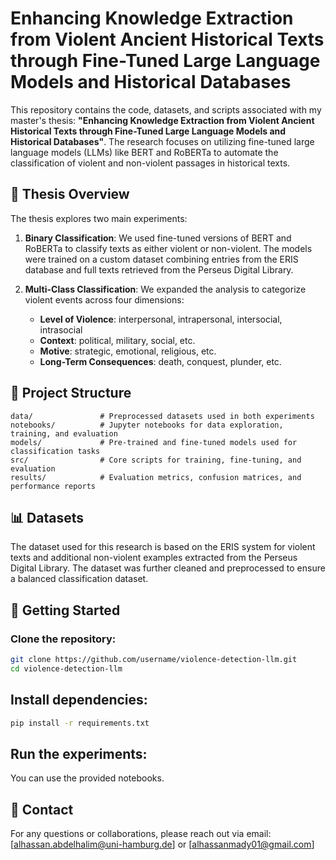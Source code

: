 # Enhancing Knowledge Extraction from Violent Ancient Historical Texts through Fine-Tuned Large Language Models and Historical Databases

This repository contains the code, datasets, and scripts associated with my master's thesis: **"Enhancing Knowledge Extraction from Violent Ancient Historical Texts through Fine-Tuned Large Language Models and Historical Databases"**. The research focuses on utilizing fine-tuned large language models (LLMs) like BERT and RoBERTa to automate the classification of violent and non-violent passages in historical texts.

## 📝 Thesis Overview

The thesis explores two main experiments:

1. **Binary Classification**: We used fine-tuned versions of BERT and RoBERTa to classify texts as either violent or non-violent. The models were trained on a custom dataset combining entries from the ERIS database and full texts retrieved from the Perseus Digital Library.

2. **Multi-Class Classification**: We expanded the analysis to categorize violent events across four dimensions:
   - **Level of Violence**: interpersonal, intrapersonal, intersocial, intrasocial
   - **Context**: political, military, social, etc.
   - **Motive**: strategic, emotional, religious, etc.
   - **Long-Term Consequences**: death, conquest, plunder, etc.


## 📂 Project Structure

```plaintext
data/               # Preprocessed datasets used in both experiments
notebooks/          # Jupyter notebooks for data exploration, training, and evaluation
models/             # Pre-trained and fine-tuned models used for classification tasks
src/                # Core scripts for training, fine-tuning, and evaluation
results/            # Evaluation metrics, confusion matrices, and performance reports
```
## 📊 Datasets
The dataset used for this research is based on the ERIS system for violent texts and additional non-violent examples extracted from the Perseus Digital Library. The dataset was further cleaned and preprocessed to ensure a balanced classification dataset.

## 🚀 Getting Started

### Clone the repository:
```bash
git clone https://github.com/username/violence-detection-llm.git
cd violence-detection-llm
```
## Install dependencies:
```bash
pip install -r requirements.txt
```
## Run the experiments: 
You can use the provided notebooks.


## 📧 Contact
For any questions or collaborations, please reach out via email: [alhassan.abdelhalim@uni-hamburg.de] or [alhassanmady01@gmail.com]
